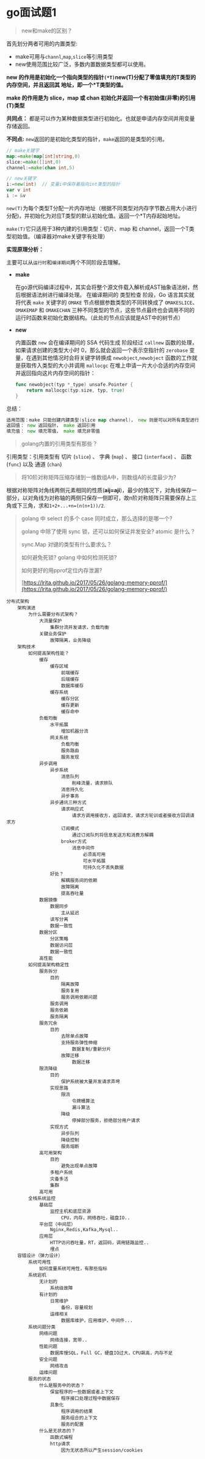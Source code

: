 # go面试题1

> new和make的区别？

首先划分两者可用的内置类型:

* make可用与`channl`,`map`,`slice`等引用类型
* new使用范围比较广泛，多数内置数据类型都可以使用。

**new 的作用是初始化一个指向类型的指针`(*T)`new\(T\)分配了零值填充的T类型的内存空间，并且返回其 地址，即一个\*T类型的值。**

**make 的作用是为 slice，map 或 chan 初始化并返回一个有初始值\(非零\)的引用\(T\)类型**

**共同点：** 都是可以作为某种数据类型进行初始化。也就是申请内存空间并用变量存储返回。

**不同点:** `new`返回的是初始化类型的指针，`make`返回的是类型的引用。

```go
// make关键字
map:=make(map[int]string,0)
slice:=make([]int,0)
channel:=make(chan int,5)

// new关键字
i:=new(int)  // 变量i中保存着指向int类型的指针
var v int
i := &v
```

`new(T)`为每个类型T分配一片内存地址（根据不同类型对内存字节数占用大小进行分配\)，并初始化为对应T类型的默认初始化值。返回一个\*T内存起始地址。

`make(T)`它只适用于3种内建的引用类型：切片、map 和 channel，返回一个T类型初始值。（编译器对make关键字有处理）

**实现原理分析：**

主要可以从`运行时`和`编译期间`两个不同阶段去理解。

* **make**

  在go源代码编译过程中，其实会将整个源文件载入解析成AST抽象语法树，然后根据语法树进行编译处理。 在编译期间的 类型检查 阶段，Go 语言其实就将代表 `make` 关键字的 `OMAKE` 节点根据参数类型的不同转换成了 `OMAKESLICE`、`OMAKEMAP` 和 `OMAKECHAN` 三种不同类型的节点，这些节点最终也会调用不同的运行时函数来初始化数据结构。（此处的节点应该就是AST中的树节点）

* **new**

  内置函数 `new` 会在编译期间的 SSA 代码生成 阶段经过 `callnew` 函数的处理，如果请求创建的类型大小时 0，那么就会返回一个表示空指针的 `zerobase` 变量，在遇到其他情况时会将关键字转换成 `newobject`,`newobject` 函数的工作就是获取传入类型的大小并调用 `mallocgc` 在堆上申请一片大小合适的内存空间并返回指向这片内存空间的指针：

  ```go
  func newobject(typ *_type) unsafe.Pointer {
      return mallocgc(typ.size, typ, true)
  }
  ```

总结：

```go
适用范围：make 只能创建内建类型(slice map channel)， new 则是可以对所有类型进行内存分配
返回值： new 返回指针， make 返回引用
填充值： new 填充零值， make 填充非零值
```

> golang内置的引用类型有那些？

引用类型：引用类型有 切片 \(`slice`\) 、 字典 \(`map`\) 、 接口 \(`interface`\) 、 函数 \(`func`\) 以及 通道 \(`chan`\)

> 将10阶对称矩阵压缩存储到一维数组A中，则数组A的长度最少为?

根据对称矩阵对角线两侧元素相同的性质\(**aij=aji**\)，最少的情况下，对角线保存一部分，以对角线为对称轴的两侧只保存一侧即可，故n阶对称矩阵只需要保存上三角或下三角，求和`1+2+...+n=(n(n+1))/2`.

> golang 中 select 的多个 case 同时成立，那么选择的是哪一个?
>
> golang 中除了使用 sync 锁，还可以如何保证并发安全? atomic 是什么？
>
> sync.Map 对键的类型有什么要求么？
>
> 如何避免死锁? golang 中如何检测死锁?
>
> 如何更好的用pprof定位内存泄漏?
>
> [https://lrita.github.io/2017/05/26/golang-memory-pprof/](https://lrita.github.io/2017/05/26/golang-memory-pprof/)

```text
分布式架构
    架构演进
        为什么需要分布式架构？
            大流量保护
                集群分流并发请求，负载均衡
            关键业务保护
                故障隔离，业务降级
    架构技术
        如何提高架构性能？
            缓存
                缓存区域
                    前端缓存
                    后端缓存
                    数据库缓存
                缓存系统
                    缓存分区
                    缓存更新
                    缓存命中
            负载均衡
                水平拓展
                    增加机器分流
                网关系统
                    负载均衡
                    服务路由
                    服务发现
            异步调用
                异步系统
                    消息队列
                        削峰流量，请求排队
                    消息持久化
                    异步事务
                异步通讯三种方式
                    请求响应式
                        请求方调用接收方，返回请求，请求方轮训或者接收方回调请求方
                    订阅模式
                        通过订阅队列将信息发送方和消费方解耦
                    broker方式
                        消息中间件
                            必须高可用
                            可水平拓展
                            可持久化不丢失数据
                好处？
                    解耦服务间的依赖
                    故障隔离
                    提高吞吐量
            数据镜像
                数据同步
                    主从延迟
                读写分离
                数据一致性
            数据分区
                分区策略
                数据访问层
                数据一致性
            高性能
        如何提高架构稳定性
            服务拆分
                目的
                    隔离故障
                    服务复用
                    服务调用依赖问题
                服务调用
                服务依赖
                服务隔离
            服务冗余
                目的
                    去除单点故障
                    支持服务弹性伸缩
                        数据复制/重新分片
                    故障迁移
                        数据迁移
            限流降级
                目的
                    保护系统被大量并发请求弄垮
                实现思路
                    限流
                        令牌桶算法
                        漏斗算法
                    降级
                        停掉部分服务，拒绝部分用户请求
                实现方式
                    异步队列
                    降级控制
                    服务熔断
            高可用架构
                目的
                    避免出现单点故障
                多租户系统
                灾备多活
                集群
            高可用
        全栈系统监控
            基础层
                监控主机和底层资源
                    CPU，内存，网络吞吐，磁盘IO..
            平台层（中间层）
                Nginx,Redis,Kafka,Mysql..
            应用层
                HTTP访问吞吐量，RT，返回码，调用链路监控..
                埋点
    容错设计（弹力设计）
        系统可用性
            如何度量系统可用性，有那些指标
        系统宕机
            无计划的
                系统级故障
            有计划的
                日常维护
                    备份，容量规划
                运维相关
                    数据库维护，应用维护，中间件...
        系统问题分类
            网络问题
                网络连接，宽带..
            性能问题
                数据库慢SQL，Full GC，硬盘IO过大，CPU飙高，内存不足
            安全问题
                网络攻击
            运维问题
        服务的状态
            什么是服务中的状态？
                保留程序的一些数据或者上下文
                    程序接口处理过程中数据保存
                具象化
                    程序调用的结果
                    服务组合的上下文
                    服务的配置
            什么是无状态的？
                函数式编程
                http请求
                    因为无状态所以产生session/cookies
```


